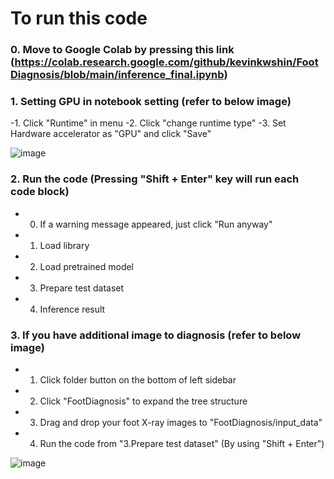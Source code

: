 # To run this code

### 0. Move to Google Colab by pressing this link (https://colab.research.google.com/github/kevinkwshin/FootDiagnosis/blob/main/inference_final.ipynb) 

### 1. Setting GPU in notebook setting (refer to below image)
 -1. Click "Runtime" in menu
 -2. Click "change runtime type"
 -3. Set Hardware accelerator as "GPU" and click "Save"
 
 ![image](https://user-images.githubusercontent.com/38489569/204458864-ab27f43a-db01-494c-8df0-3b976330cf48.png)
 
### 2. Run the code (Pressing "Shift + Enter" key will run each code block)
- 0. If a warning message appeared, just click "Run anyway" 
- 1. Load library
- 2. Load pretrained model
- 3. Prepare test dataset
- 4. Inference result

### 3. If you have additional image to diagnosis (refer to below image)
- 1. Click folder button on the bottom of left sidebar
- 2. Click "FootDiagnosis" to expand the tree structure
- 3. Drag and drop your foot X-ray images to "FootDiagnosis/input_data"
- 4. Run the code from "3.Prepare test dataset" (By using "Shift + Enter")

![image](https://user-images.githubusercontent.com/38489569/204680958-91a84488-9b6f-409c-9609-d78a51ca90a1.png)
